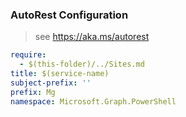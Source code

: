 ### AutoRest Configuration

> see https://aka.ms/autorest

``` yaml
require:
  - $(this-folder)/../Sites.md
title: $(service-name)
subject-prefix: ''
prefix: Mg
namespace: Microsoft.Graph.PowerShell
```
